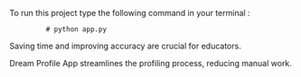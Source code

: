To run this project type the following command in your terminal :


             # python app.py


Saving time and improving accuracy are crucial for educators.

Dream Profile App streamlines the profiling process, reducing manual work.
